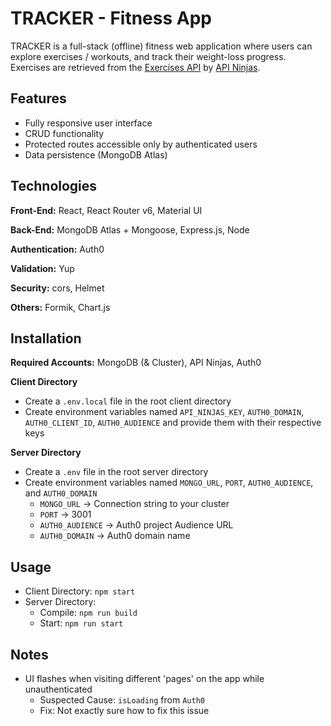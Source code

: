 # TRACKER - Fitness App

TRACKER is a full-stack (offline) fitness web application where users can explore exercises / workouts, and track their weight-loss progress. Exercises are retrieved from the [Exercises API](https://api-ninjas.com/api/exercises) by [API Ninjas](https://api-ninjas.com/).

## Features
* Fully responsive user interface
* CRUD functionality
* Protected routes accessible only by authenticated users
* Data persistence (MongoDB Atlas)

## Technologies
**Front-End:** React, React Router v6, Material UI

**Back-End:** MongoDB Atlas + Mongoose, Express.js, Node

**Authentication:** Auth0

**Validation:** Yup

**Security:** cors, Helmet

**Others:** Formik, Chart.js

## Installation
**Required Accounts:** MongoDB (& Cluster), API Ninjas, Auth0

**Client Directory**
* Create a `.env.local` file in the root client directory
* Create environment variables named `API_NINJAS_KEY`, `AUTH0_DOMAIN`, `AUTH0_CLIENT_ID`, `AUTH0_AUDIENCE` and provide them with their respective keys

**Server Directory**
* Create a `.env` file in the root server directory
* Create environment variables named `MONGO_URL`, `PORT`, `AUTH0_AUDIENCE`, and `AUTH0_DOMAIN`
  * `MONGO_URL` -> Connection string to your cluster
  * `PORT` -> 3001
  * `AUTH0_AUDIENCE` -> Auth0 project Audience URL
  * `AUTH0_DOMAIN` -> Auth0 domain name

## Usage
* Client Directory: `npm start`
* Server Directory:
  * Compile: `npm run build`
  * Start: `npm run start`

## Notes
* UI flashes when visiting different 'pages' on the app while unauthenticated
  * Suspected Cause: `isLoading` from `Auth0`
  * Fix: Not exactly sure how to fix this issue